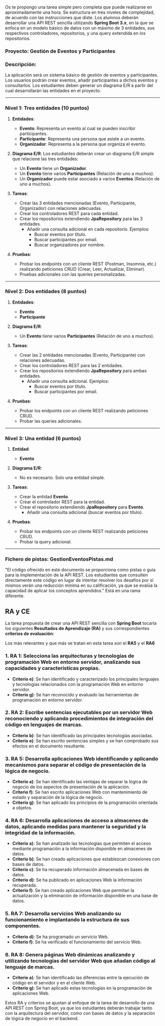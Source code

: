 Os te propongo una tarea simple pero completa que puede realizarse en aproximadamente una hora. Se estructura en tres niveles de complejidad, de acuerdo con las instrucciones que diste. Los alumnos deberán desarrollar una API REST sencilla utilizando **Spring Boot 3.x**, en la que se enfoca en un modelo básico de datos con un máximo de 3 entidades, sus respectivos controladores, repositorios, y una query extendida en los repositorios.

### Proyecto: **Gestión de Eventos y Participantes**

### Descripción:
La aplicación será un sistema básico de gestión de eventos y participantes. Los usuarios podrán crear eventos, añadir participantes a dichos eventos y consultarlos. Los estudiantes deben generar un diagrama E/R a partir del cual desarrollarán las entidades en el proyecto.

---

### Nivel 1: **Tres entidades (10 puntos)**

1. **Entidades**:
   - **Evento**: Representa un evento al cual se pueden inscribir participantes.
   - **Participante**: Representa una persona que asiste a un evento.
   - **Organizador**: Representa a la persona que organiza el evento.

2. **Diagrama E/R**:
   Los estudiantes deberán crear un diagrama E/R simple que relacione las tres entidades:
   - Un **Evento** tiene un **Organizador**.
   - Un **Evento** tiene varios **Participantes** (Relación de uno a muchos).
   - Un **Organizador** puede estar asociado a varios **Eventos** (Relación de uno a muchos).

3. **Tareas**:
   - Crear las 3 entidades mencionadas (Evento, Participante, Organizador) con relaciones adecuadas.
   - Crear los controladores REST para cada entidad.
   - Crear los repositorios extendiendo **JpaRepository** para las 3 entidades.
     - Añadir una consulta adicional en cada repositorio. Ejemplos:
       - Buscar eventos por título.
       - Buscar participantes por email.
       - Buscar organizadores por nombre.

4. **Pruebas**:
   - Probar los endpoints con un cliente REST (Postman, Insomnia, etc.) realizando peticiones CRUD (Crear, Leer, Actualizar, Eliminar).
   - Pruebas adicionales con las queries personalizadas.

---

### Nivel 2: **Dos entidades (8 puntos)**

1. **Entidades**:
   - **Evento**
   - **Participante**

2. **Diagrama E/R**:
   - Un **Evento** tiene varios **Participantes** (Relación de uno a muchos).

3. **Tareas**:
   - Crear las 2 entidades mencionadas (Evento, Participante) con relaciones adecuadas.
   - Crear los controladores REST para las 2 entidades.
   - Crear los repositorios extendiendo **JpaRepository** para ambas entidades.
     - Añadir una consulta adicional. Ejemplos:
       - Buscar eventos por título.
       - Buscar participantes por email.

4. **Pruebas**:
   - Probar los endpoints con un cliente REST realizando peticiones CRUD.
   - Probar las queries adicionales.

---

### Nivel 3: **Una entidad (6 puntos)**

1. **Entidad**:
   - **Evento**

2. **Diagrama E/R**:
   - No es necesario. Solo una entidad simple.

3. **Tareas**:
   - Crear la entidad **Evento**.
   - Crear el controlador REST para la entidad.
   - Crear el repositorio extendiendo **JpaRepository** para **Evento**.
     - Añadir una consulta adicional (buscar eventos por título).

4. **Pruebas**:
   - Probar los endpoints con un cliente REST realizando peticiones CRUD.
   - Probar la query adicional.

---



### Fichero de pistas: GestionEventosPistas.md
"El código ofrecido en este documento se proporciona como pistas o guía para la implementación de la API REST. Los estudiantes que consulten directamente este código en lugar de intentar resolver los desafíos por sí mismos verán una reducción mínima en su calificación, ya que se evalúa la capacidad de aplicar los conceptos aprendidos."
Está en una rama diferente.


## RA y CE
La tarea propuesta de crear una API REST sencilla con **Spring Boot** tocaría los siguientes **Resultados de Aprendizaje (RA)** y sus correspondientes **criterios de evaluación**:

Los más relevantes y que más se tratan en esta tarea son el **RA5** y el **RA6**

### 1. **RA 1: Selecciona las arquitecturas y tecnologías de programación Web en entorno servidor, analizando sus capacidades y características propias.**
   - **Criterio e)**: Se han identificado y caracterizado los principales lenguajes y tecnologías relacionados con la programación Web en entorno servidor.
   - **Criterio g)**: Se han reconocido y evaluado las herramientas de programación en entorno servidor.

### 2. **RA 2: Escribe sentencias ejecutables por un servidor Web reconociendo y aplicando procedimientos de integración del código en lenguajes de marcas.**
   - **Criterio b)**: Se han identificado las principales tecnologías asociadas.
   - **Criterio e)**: Se han escrito sentencias simples y se han comprobado sus efectos en el documento resultante.

### 3. **RA 5: Desarrolla aplicaciones Web identificando y aplicando mecanismos para separar el código de presentación de la lógica de negocio.**
   - **Criterio a)**: Se han identificado las ventajas de separar la lógica de negocio de los aspectos de presentación de la aplicación.
   - **Criterio f)**: Se han escrito aplicaciones Web con mantenimiento de estado y separación de la lógica de negocio.
   - **Criterio g)**: Se han aplicado los principios de la programación orientada a objetos.

### 4. **RA 6: Desarrolla aplicaciones de acceso a almacenes de datos, aplicando medidas para mantener la seguridad y la integridad de la información.**
   - **Criterio a)**: Se han analizado las tecnologías que permiten el acceso mediante programación a la información disponible en almacenes de datos.
   - **Criterio b)**: Se han creado aplicaciones que establezcan conexiones con bases de datos.
   - **Criterio c)**: Se ha recuperado información almacenada en bases de datos.
   - **Criterio d)**: Se ha publicado en aplicaciones Web la información recuperada.
   - **Criterio f)**: Se han creado aplicaciones Web que permitan la actualización y la eliminación de información disponible en una base de datos.

### 5. **RA 7: Desarrolla servicios Web analizando su funcionamiento e implantando la estructura de sus componentes.**
   - **Criterio d)**: Se ha programado un servicio Web.
   - **Criterio f)**: Se ha verificado el funcionamiento del servicio Web.

### 6. **RA 8: Genera páginas Web dinámicas analizando y utilizando tecnologías del servidor Web que añadan código al lenguaje de marcas.**
   - **Criterio a)**: Se han identificado las diferencias entre la ejecución de código en el servidor y en el cliente Web.
   - **Criterio g)**: Se han aplicado estas tecnologías en la programación de aplicaciones Web.

Estos RA y criterios se ajustan al enfoque de la tarea de desarrollo de una API REST con Spring Boot, ya que los estudiantes deberán trabajar tanto con la arquitectura del servidor, como con bases de datos y la separación de lógica de negocio en el backend.

